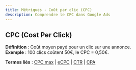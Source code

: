 ```yaml
---
title: Métriques - Coût par clic (CPC)
description: Comprendre le CPC dans Google Ads
---
```


## CPC (Cost Per Click)
**Définition** : Coût moyen payé pour un clic sur une annonce.  
**Exemple** : 100 clics coûtent 50€, le CPC = 0,50€.

**Termes liés** : [CPC max](/fr/bidding-budget/cpc-max) | [eCPC](/fr/bidding-budget/ecpc) | [CTR](/fr/metrics/ctr) | [CPA](/fr/metrics/cpa)